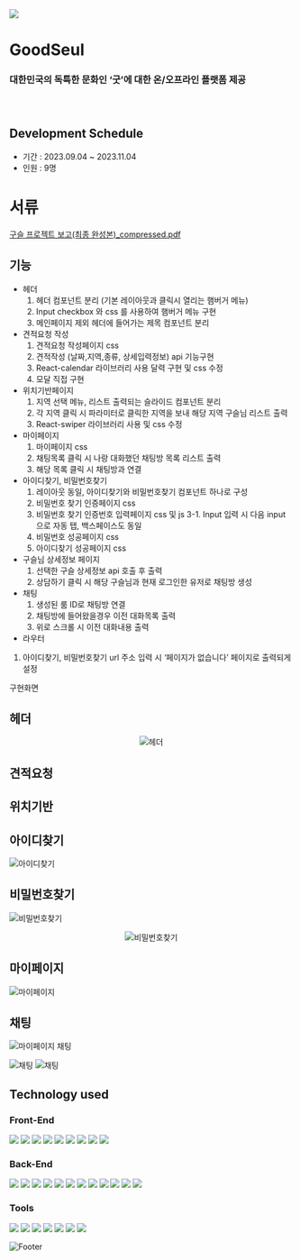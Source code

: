 <img src="https://capsule-render.vercel.app/api?type=Waving&color=gradient&height=200&section=header&text=GoodSeul&fontSize=90" />

# GoodSeul
<h3>대한민국의 독특한 문화인 ‘굿’에 대한 온/오프라인 플랫폼 제공<h3/>

<br/>

## Development Schedule
* 기간 : 2023.09.04 ~ 2023.11.04
* 인원 : 9명

# 서류
[구슬 프로젝트 보고(최종 완성본)_compressed.pdf](https://github.com/helloa1109/goodseul/files/13258833/_compressed.pdf)

## 기능

* 헤더 
     1. 헤더 컴포넌트 분리 (기본 레이아웃과 클릭시 열리는 햄버거 메뉴)
     2. Input checkbox 와 css 를 사용하여 햄버거 메뉴 구현
     3. 메인페이지 제외 헤더에 들어가는 제목 컴포넌트 분리
* 견적요청 작성
     1. 견적요청 작성페이지 css
     2. 견적작성 (날짜,지역,종류, 상세입력정보) api 기능구현
     3. React-calendar 라이브러리 사용 달력 구현 및 css 수정
     4. 모달 직접 구현
* 위치기반페이지
     1. 지역 선택 메뉴, 리스트 출력되는 슬라이드 컴포넌트 분리
     2. 각 지역 클릭 시 파라미터로 클릭한 지역을 보내 해당 지역 구슬님 리스트 출력
     3. React-swiper 라이브러리 사용 및 css 수정
* 마이페이지
     1. 마이페이지 css
     2. 채팅목록 클릭 시 나랑 대화했던 채팅방 목록 리스트 출력
     3. 해당 목록 클릭 시 채팅방과 연결
* 아이디찾기, 비밀번호찾기
     1. 레이아웃 동일, 아이디찾기와 비밀번호찾기 컴포넌트 하나로 구성
     2. 비밀번호 찾기 인증페이지 css
     3. 비밀번호 찾기 인증번호 입력페이지 css 및 js
          3-1. Input 입력 시 다음 input 으로 자동 탭, 백스페이스도 동일
     4. 비밀번호 성공페이지 css
     5. 아이디찾기 성공페이지 css
* 구슬님 상세정보 페이지
     1. 선택한 구슬 상세정보 api 호출 후 출력
     2. 상담하기 클릭 시 해당 구슬님과 현재 로그인한 유저로 채팅방 생성
* 채팅
     1. 생성된 룸 ID로 채팅방 연결
     2. 채팅방에 들어왔을경우 이전 대화목록 출력
     3. 위로 스크롤 시 이전 대화내용 출력
* 라우터
1. 아이디찾기, 비밀번호찾기 url 주소 입력 시 ‘페이지가 없습니다’ 페이지로 출력되게 설정 

구현화면

## 헤더
<div align="center"> 
     
![헤더](https://github.com/helloa1109/goodseul/assets/124419012/1e5cc7d8-a0bb-4e58-8503-d54b23f41ab0)

</div>

## 견적요청

## 위치기반

## 아이디찾기
![아이디찾기](https://github.com/helloa1109/goodseul/assets/124419012/08aaee40-6356-4374-8963-f0b42efdebfd)

## 비밀번호찾기
![비밀번호찾기](https://github.com/helloa1109/goodseul/assets/124419012/78b7d04b-2d3a-45fa-8615-3353ea0ddd88)

<div align="center"> 
     
![비밀번호찾기](https://github.com/helloa1109/goodseul/assets/124419012/c9472074-f07a-488a-b551-41b68afd2732)

</div>

## 마이페이지
![마이페이지](https://github.com/helloa1109/goodseul/assets/124419012/14f16309-c2d3-42dc-bf9b-fac96ebfc1b9)

## 채팅
![마이페이지 채팅](https://github.com/helloa1109/goodseul/assets/124419012/aa892a57-f1ee-468e-9687-0b96c3bb1cad)

![채팅](https://github.com/helloa1109/goodseul/assets/124419012/b6178f1b-7cb2-44b5-88df-b3d40d5babbf)
![채팅](https://github.com/helloa1109/goodseul/assets/124419012/0bfe0e0b-afd2-412c-8f5b-37519e0a845d)



## Technology used
### Front-End
<div>
  <img src="https://img.shields.io/badge/css-1572B6?style=for-the-badge&logo=css3&logoColor=white"> 
  <img src="https://img.shields.io/badge/javascript-F7DF1E?style=for-the-badge&logo=javascript&logoColor=black"> 
  <img src="https://img.shields.io/badge/react-61DAFB?style=for-the-badge&logo=react&logoColor=white">
  <img src="https://img.shields.io/badge/Axios-5A29E4?style=for-the-badge&logo=Axios&logoColor=white">
  <img src="https://img.shields.io/badge/reactrouter-CA4245?style=for-the-badge&logo=reactrouter&logoColor=white">
  <img src="https://img.shields.io/badge/greensock-88CE02?style=for-the-badge&logo=greensock&logoColor=white">
  <img src="https://img.shields.io/badge/recoil-5A29E4?style=for-the-badge&logo=recoil&logoColor=white">
  <img src="https://img.shields.io/badge/stomp-5A29E4?style=for-the-badge&logo=stomp&logoColor=white">
  <img src="https://img.shields.io/badge/jwt-5A29E4?style=for-the-badge&logo=jwt&logoColor=white">
</div>

### Back-End

<div>
  <img src="https://img.shields.io/badge/java 11-007396?style=for-the-badge&logo=java&logoColor=white"> 
  <img src="https://img.shields.io/badge/Swagger-85EA2D?style=for-the-badge&logo=Swagger&logoColor=white"> 
  <img src="https://img.shields.io/badge/apache tomcat 9-F8DC75?style=for-the-badge&logo=apachetomcat&logoColor=black">
  <img src="https://img.shields.io/badge/mysql 8-4479A1?style=for-the-badge&logo=mysql&logoColor=white"> 
  <img src="https://img.shields.io/badge/spring_boot-6DB33F?style=for-the-badge&logo=spring&logoColor=white"> 
  <img src="https://img.shields.io/badge/Gradle-c71a36?style=for-the-badge&logo=Gradle&logoColor=white">
  <img src="https://img.shields.io/badge/apachemaven-C71A36?style=for-the-badge&logo=apachemaven&logoColor=white">
  <img src="https://img.shields.io/badge/docker-2496ED?style=for-the-badge&logo=docker&logoColor=white">
  <img src="https://img.shields.io/badge/jenkins-D24939?style=for-the-badge&logo=jenkins&logoColor=white">
  <img src="https://img.shields.io/badge/ubuntu-E95420?style=for-the-badge&logo=ubuntu&logoColor=white">
  <img src="https://img.shields.io/badge/stomp-5A29E4?style=for-the-badge&logo=stomp&logoColor=white">
  <img src="https://img.shields.io/badge/jwt-5A29E4?style=for-the-badge&logo=jwt&logoColor=white">
</div>

### Tools
<div> 
  <img src="https://img.shields.io/badge/intellij-000000?style=for-the-badge&logo=intellijidea&logoColor=white">
  <img src="https://img.shields.io/badge/github-181717?style=for-the-badge&logo=github&logoColor=white">
  <img src="https://img.shields.io/badge/git-F05032?style=for-the-badge&logo=git&logoColor=white">
  <img src="https://img.shields.io/badge/Discord-5865F2?style=for-the-badge&logo=Discord&logoColor=white">
  <img src="https://img.shields.io/badge/figma-F24E1E?style=for-the-badge&logo=figma&c%2B%2B&logoColor=white">
  <img src="https://img.shields.io/badge/npm-F24E1E?style=for-the-badge&logo=npm&c%2B%2B&logoColor=white">
  <img src="https://img.shields.io/badge/Naver-03C75A?style=for-the-badge&logo=Naver&logoColor=white">
</div>



![Footer](https://capsule-render.vercel.app/api?type=waving&color=gradient&height=200&section=footer)

